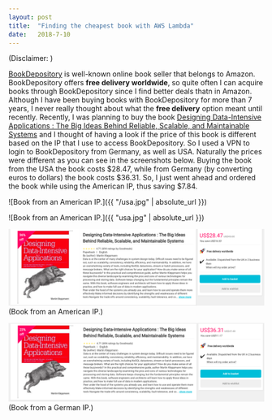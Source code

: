 ```yaml
---
layout: post
title:  "Finding the cheapest book with AWS Lambda"
date:   2018-7-10
---
```


<style>
table{
    border-collapse: collapse;
    border-spacing: 0;
    border:2px solid #000000;
}

th{
    border:2px solid #000000;
}

td{
    border:1px solid #000000;
}
</style>

(Disclaimer: )

[BookDepository](https://www.bookdepository.com/) is well-known online book seller that belongs to Amazon.
BookDepository offers **free delivery worldwide**, so quite often I can acquire books
through BookDepository since I find better deals thatn in Amazon. 
Although I have been buying books with BookDepository for more than 7 years, I never really thought about what the **free delivery** option meant until recently. Recently, I was planning to buy the book [Designing Data-Intensive Applications : The Big Ideas Behind Reliable, Scalable, and Maintainable Systems](https://www.bookdepository.com/Designing-Data-Intensive-Applications-Martin-Kleppmann/9781449373320) and I thought of having a look if the price of this book is different based on the IP that I use to access BookDepository. So I used a VPN to login to BookDepository from Germany, as well as USA. Naturally the prices were different as you can see in the screenshots below. Buying the book from the USA the book costs $28.47, while from Germany (by converting euros to dollars) the book costs $36.31. So, I just went ahead and ordered the book while using the American IP, thus saving $7.84.

![Book from an American IP.]({{ "/usa.jpg" | absolute_url }})

![Book from an American IP.]({{ "usa.jpg" | absolute_url }})


![](usa.png) (Book from an American IP.)

![](germany.png) (Book from a German IP.)

